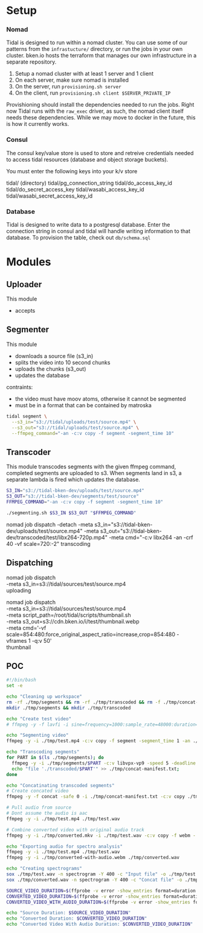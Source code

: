 # Setup

### Nomad

Tidal is designed to run within a nomad cluster. You can use some of our patterns from the `infrastucture/` directory, or run the jobs in your own cluster. bken.io hosts the terraform that manages our own infrastructure in a separate repository.

1. Setup a nomad cluster with at least 1 server and 1 client
2. On each server, make sure nomad is installed
3. On the server, run `provisioning.sh server`
4. On the client, run `provisioning.sh client $SERVER_PRIVATE_IP`

Provishioning should install the dependencies needed to run the jobs. Right now Tidal runs with the `raw_exec` driver, as such, the nomad client itself needs these dependencies. While we may move to docker in the future, this is how it currently works.

### Consul

The consul key/value store is used to store and retreive credentials needed to access tidal resources (database and object storage buckets).

You must enter the following keys into your k/v store

tidal/ (directory)
tidal/pg_connection_string
tidal/do_access_key_id
tidal/do_secret_access_key
tidal/wasabi_access_key_id
tidal/wasabi_secret_access_key_id

### Database

Tidal is designed to write data to a postgresql database. Enter the connection string in consul and tidal will handle writing information to that database. To provision the table, check out `db/schema.sql`

# Modules

## Uploader

This module

- accepts 

## Segmenter

This module

- downloads a source file (s3_in)
- splits the video into 10 second chunks
- uploads the chunks (s3_out)
- updates the database

contraints:

- the video must have moov atoms, otherwise it cannot be segmented
- must be in a format that can be contained by matroska

```bash
tidal segment \
  --s3_in="s3://tidal/uploads/test/source.mp4" \
  --s3_out="s3://tidal/uploads/test/source.mp4" \
  --ffmpeg_command="-an -c:v copy -f segment -segment_time 10"
```

## Transcoder

This module transcodes segments with the given ffmpeg command, completed segments are uploaded to s3. When segments land in s3, a separate lambda is fired which updates the database.

```bash
S3_IN="s3://tidal-bken-dev/uploads/test/source.mp4"
S3_OUT="s3://tidal-bken-dev/segments/test/source"
FFMPEG_COMMAND="-an -c:v copy -f segment -segment_time 10"

./segmenting.sh $S3_IN $S3_OUT "$FFMPEG_COMMAND"
```

nomad job dispatch -detach -meta s3_in="s3://tidal-bken-dev/uploads/test/source.mp4" -meta s3_out="s3://tidal-bken-dev/transcoded/test/libx264-720p.mp4" -meta cmd="-c:v libx264 -an -crf 40 -vf scale=720:-2" transcoding

## Dispatching

nomad job dispatch \
  -meta s3_in=s3://tidal/sources/test/source.mp4 \
  uploading

nomad job dispatch \
  -meta s3_in=s3://tidal/sources/test/source.mp4 \
  -meta script_path=/root/tidal/scripts/thumbnail.sh \
  -meta s3_out=s3://cdn.bken.io/i/test/thumbnail.webp \
  -meta cmd='-vf scale=854:480:force_original_aspect_ratio=increase,crop=854:480 -vframes 1 -q:v 50' \
  thumbnail

## POC

```sh
#!/bin/bash
set -e

echo "Cleaning up workspace"
rm -rf ./tmp/segments && rm -rf ./tmp/transcoded && rm -f ./tmp/concat-manifest.txt
mkdir ./tmp/segments && mkdir ./tmp/transcoded

echo "Create test video"
# ffmpeg -y -f lavfi -i sine=frequency=1000:sample_rate=48000:duration=60 -f lavfi -i testsrc=duration=60:size=1280x720:rate=60 test.mp4

echo "Segmenting video"
ffmpeg -y -i ./tmp/test.mp4 -c:v copy -f segment -segment_time 1 -an ./tmp/segments/%06d.mkv

echo "Transcoding segments"
for PART in $(ls ./tmp/segments); do
  ffmpeg -y -i ./tmp/segments/$PART -c:v libvpx-vp9 -speed 5 -deadline realtime -b:v 0 -crf 30 -vf scale=832:-2 ./tmp/transcoded/$PART;
  echo "file './transcoded/$PART'" >> ./tmp/concat-manifest.txt;
done

echo "Concatinating transcoded segments"
# Create concated video
ffmpeg -y -f concat -safe 0 -i ./tmp/concat-manifest.txt -c:v copy ./tmp/converted.mkv;

# Pull audio from source
# Dont assume the audio is aac
ffmpeg -y -i ./tmp/test.mp4 ./tmp/test.wav

# Combine converted video with original audio track
ffmpeg -y -i ./tmp/converted.mkv -i ./tmp/test.wav -c:v copy -f webm - | ffmpeg -y -i - -c copy ./tmp/converted-with-audio.webm

echo "Exporting audio for spectro analysis"
ffmpeg -y -i ./tmp/test.mp4 ./tmp/test.wav
ffmpeg -y -i ./tmp/converted-with-audio.webm ./tmp/converted.wav

echo "Creating spectrograms"
sox ./tmp/test.wav -n spectrogram -Y 400 -c "Input file" -o ./tmp/test.png
sox ./tmp/converted.wav -n spectrogram -Y 400 -c "Concat file" -o ./tmp/converted.png

SOURCE_VIDEO_DURATION=$(ffprobe -v error -show_entries format=duration -of default=noprint_wrappers=1:nokey=1 ./tmp/test.mp4)
CONVERTED_VIDEO_DURATION=$(ffprobe -v error -show_entries format=duration -of default=noprint_wrappers=1:nokey=1 ./tmp/converted.mkv)
CONVERTED_VIDEO_WITH_AUDIO_DURATION=$(ffprobe -v error -show_entries format=duration -of default=noprint_wrappers=1:nokey=1 ./tmp/converted-with-audio.webm)

echo "Source Duration: $SOURCE_VIDEO_DURATION"
echo "Converted Duration: $CONVERTED_VIDEO_DURATION"
echo "Converted Video With Audio Duration: $CONVERTED_VIDEO_DURATION"
```